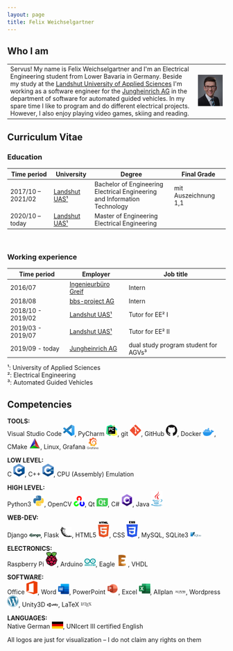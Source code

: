 ```yaml
---
layout: page
title: Felix Weichselgartner
---
```


## Who I am

<table>
  <tr>
    <td> Servus! My name is Felix Weichselgartner and I'm an Electrical Engineering student from Lower Bavaria in Germany. Beside my study at the <a href="https://www.haw-landshut.de/">Landshut University of Applied Sciences</a> I'm working as a software engineer for the <a href="https://www.jungheinrich.de/">Jungheinrich AG</a> in the department of software for automated guided vehicles. In my spare time I like to program and do different electrical projects. However, I also enjoy playing video games, skiing and reading. </td>
    <td> <img src="assets/img/Felix.jpg" alt="felix" width="500"> </td>
  </tr>
</table>


## Curriculum Vitae

### Education

| Time period       | University                                    | Degree                                                                         | Final Grade          |
|-------------------|-----------------------------------------------|--------------------------------------------------------------------------------|----------------------|
| 2017/10 – 2021/02 | [Landshut UAS¹](https://www.haw-landshut.de/) | Bachelor of Engineering <br> Electrical Engineering and Information Technology | mit Auszeichnung 1,1 |
| 2020/10 – today   | [Landshut UAS¹](https://www.haw-landshut.de/) | Master of Engineering <br> Electrical Engineering                              |                      |

<br>

### Working experience

| Time period       | Employer                                                 | Job title                            |
|-------------------|----------------------------------------------------------|--------------------------------------|
| 2016/07           | [Ingenieurbüro Greif](http://ib-greif.de/index.htm)      | Intern                               |
| 2018/08           | [bbs-project AG](https://cargocollective.com/bbsproject) | Intern                               |
| 2018/10 - 2019/02 | [Landshut UAS¹](https://www.haw-landshut.de/)            | Tutor for EE² I                      |
| 2019/03 - 2019/07 | [Landshut UAS¹](https://www.haw-landshut.de/)            | Tutor for EE² II                     |
| 2019/09 - today   | [Jungheinrich AG](https://www.jungheinrich.de/)          | dual study program student for AGVs³ |

¹: University of Applied Sciences \
²: Electrical Engineering \
³: Automated Guided Vehicles
<br>

## Competencies

**TOOLS:** \
Visual Studio Code <img alt="Visual Studio Code" width="26px" src="assets/logo/vscode.png" />, PyCharm <img alt="PyCharm" width="26px" src="assets/logo/pycharm.png" />, git <img alt="git" width="26px" src="assets/logo/git.png" />, GitHub <img alt="GitHub" width="26px" src="assets/logo/GitHub.png" />, Docker <img alt="Docker" width="26px" src="assets/logo/docker.png" />, CMake <img alt="CMake" width="26px" src="assets/logo/Cmake.png" />, Linux, Grafana <img alt="Grafana" width="26px" src="assets/logo/Grafana.png" />

**LOW LEVEL:** \
C <img alt="C" width="26px" src="assets/logo/C.png" />, C++ <img alt="C++" width="26px" src="assets/logo/C++.png" />, CPU (Assembly) Emulation

**HIGH LEVEL:** \
Python3 <img alt="Python3" width="26px" src="assets/logo/Python.png" />, OpenCV <img alt="OpenCV" width="26px" src="assets/logo/OpenCV.png" />, Qt <img alt="Qt" width="26px" src="assets/logo/Qt.png" />, C# <img alt="Csharp" width="26px" src="assets/logo/Cs.png" />, Java <img alt="Java" width="26px" src="assets/logo/Java.png" />

**WEB-DEV:** \
Django <img alt="Django" width="26px" src="assets/logo/django.png" />, Flask <img alt="Flask" width="26px" src="assets/logo/Flask.png" />, HTML5 <img alt="HTML5" width="26px" src="assets/logo/HTML.png" />, CSS <img alt="CSS3" width="26px" src="assets/logo/CSS.png" />, MySQL, SQLite3 <img alt="SQLite3" width="26px" src="assets/logo/SQLite.png" />

**ELECTRONICS:** \
Raspberry Pi <img alt="Raspberry Pi" width="26px" src="assets/logo/RPi.png" />, Arduino <img alt="Arduino" width="26px" src="assets/logo/Arduino.png" />, Eagle <img alt="Eagle" width="26px" src="assets/logo/Eagle.png" />, VHDL

**SOFTWARE:** \
Office <img alt="Office" width="26px" src="assets/logo/Office.png" />, Word <img alt="Word" width="26px" src="assets/logo/Word.png" />, PowerPoint <img alt="PowerPoint" width="26px" src="assets/logo/PowerPoint.png" />, Excel <img alt="Excel" width="26px" src="assets/logo/Excel.png" />, Allplan <img alt="Allplan" width="26px" src="assets/logo/Allplan.png" />, Wordpress <img alt="Wordpress" width="26px" src="assets/logo/Wordpress.png" />, Unity3D <img alt="Unity3D" width="26px" src="assets/logo/Unity3D.png" />, LaTeX <img alt="LaTeX" width="26px" src="assets/logo/LaTeX.png" />

**LANGUAGES:** \
Native German <img alt="German" width="26px" src="assets/logo/FlagDE.png" />, UNIcert III certified English

All logos are just for visualization – I do not claim any rights on them
